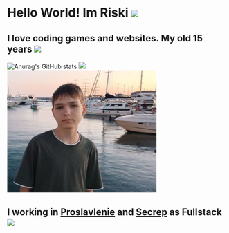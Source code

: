 # Hello World! Im Riski <img width="40px" src="https://emojigraph.org/media/72/apple/smiling-face-with-sunglasses_1f60e.png"/>
## I love coding games and websites. My old 15 years <img width="30px" src="https://emojigraph.org/media/72/apple/frog_1f438.png"/>

![Anurag's GitHub stats](https://github-readme-stats.vercel.app/api?username=Riskohop&theme=dark&hide=issues,stars&show_icons=true)
[![](https://github-readme-stats.vercel.app/api/top-langs/?username=Riskohop&layout=compact&theme=dark)](https://github.com/anuraghazra/github-readme-stats)
<img width="345px" src="./photo.jpg" /> 

## I working in [Proslavlenie](https://proslavlenie.ru) and [Secrep](https://secrep.ru) as Fullstack <img width="30px" src="https://emojigraph.org/media/72/apple/hot-beverage_2615.png"/>

